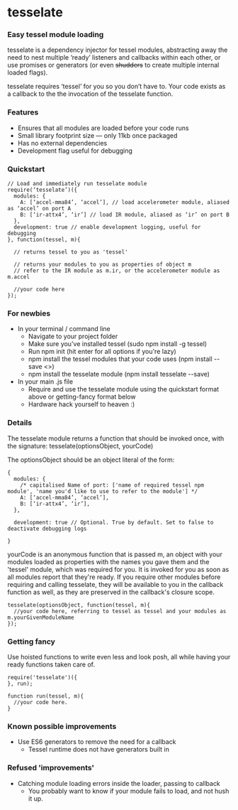 tesselate
=========

### Easy tessel module loading

tesselate is a dependency injector for tessel modules, abstracting away the need to nest multiple ‘ready’ listeners and callbacks within each other, or use promises or generators (or even ~~shudders~~ to create multiple internal loaded flags). 

tesselate requires ‘tessel’ for you so you don’t have to. Your code exists as a callback to the the invocation of the tesselate function. 

### Features
* Ensures that all modules are loaded before your code runs
* Small library footprint size — only 11kb once packaged
* Has no external dependencies
* Development flag useful for debugging

### Quickstart

````
// Load and immediately run tesselate module
require(‘tesselate’)({
  modules: {
    A: [‘accel-mma84’, ‘accel’], // load accelerometer module, aliased as ‘accel’ on port A
    B: [‘ir-attx4’, ‘ir’] // load IR module, aliased as ‘ir’ on port B
  },
  development: true // enable development logging, useful for debugging
}, function(tessel, m){

  // returns tessel to you as 'tessel'

  // returns your modules to you as properties of object m
  // refer to the IR module as m.ir, or the accelerometer module as m.accel

  //your code here
});
````
### For newbies
* In your terminal / command line
  * Navigate to your project folder
  * Make sure you've installed tessel (sudo npm install -g tessel)
  * Run npm init (hit enter for all options if you're lazy)
  * npm install the tessel modules that your code uses (npm install --save <<your module>>)
  * npm install the tesselate module (npm install tesselate --save)
* In your main .js file
  * Require and use the tesselate module using the quickstart format above or getting-fancy format below
  * Hardware hack yourself to heaven :)


### Details

The tesselate module returns a function that should be invoked once, with the signature: tesselate(optionsObject, yourCode)

The optionsObject should be an object literal of the form:
````
{
  modules: {
    /* capitalised Name of port: ['name of required tessel npm module', 'name you'd like to use to refer to the module'] */
    A: [‘accel-mma84’, ‘accel’], 
    B: [‘ir-attx4’, ‘ir’],
  },
  
  development: true // Optional. True by default. Set to false to deactivate debugging logs

}
````
yourCode is an anonymous function that is passed m, an object with your modules loaded as properties with the names you gave them and the 'tessel' module, which was required for you. It is invoked for you as soon as all modules report that they're ready. If you require other modules before requiring and calling tesselate, they will be available to you in the callback function as well, as they are preserved in the callback's closure scope.

````
tesselate(optionsObject, function(tessel, m){
  //your code here, referring to tessel as tessel and your modules as m.yourGivenModuleName
});
````

### Getting fancy

Use hoisted functions to write even less and look posh, all while having your ready functions taken care of. 
````
require('tesselate')({
}, run);

function run(tessel, m){
  //your code here.
}
````

### Known possible improvements
* Use ES6 generators to remove the need for a callback
  * Tessel runtime does not have generators built in

### Refused 'improvements'
* Catching module loading errors inside the loader, passing to callback
  * You probably want to know if your module fails to load, and not hush it up.
